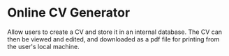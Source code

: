 # Online CV Generator

Allow users to create a CV and store it in an internal database.
The CV can then be viewed and edited, and downloaded as a pdf
file for printing from the user's local machine.